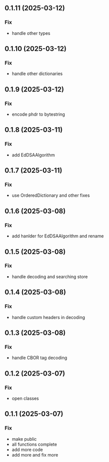 ## 0.1.11 (2025-03-12)

### Fix

- handle other types

## 0.1.10 (2025-03-12)

### Fix

- handle other dictionaries

## 0.1.9 (2025-03-12)

### Fix

- encode phdr to bytestring

## 0.1.8 (2025-03-11)

### Fix

- add EdDSAAlgorithm

## 0.1.7 (2025-03-11)

### Fix

- use OrderedDictionary and other fixes

## 0.1.6 (2025-03-08)

### Fix

- add hanlder for EdDSAAlgorithm and rename

## 0.1.5 (2025-03-08)

### Fix

- handle decoding and searching store

## 0.1.4 (2025-03-08)

### Fix

- handle custom headers in decoding

## 0.1.3 (2025-03-08)

### Fix

- handle CBOR tag decoding

## 0.1.2 (2025-03-07)

### Fix

- open classes

## 0.1.1 (2025-03-07)

### Fix

- make public
- all functions complete
- add more code
- add more and fix more
